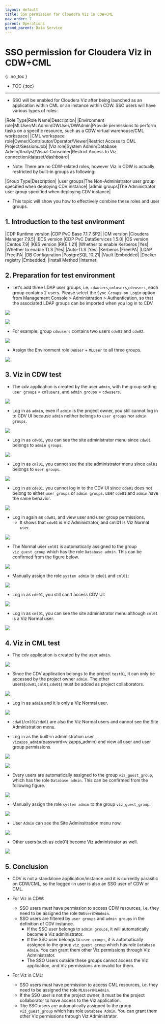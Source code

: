 ```yaml
---
layout: default
title: SSO permission for Cloudera Viz in CDW+CML
nav_order: 7
parent: Operations
grand_parent: Data Service
---
```


# SSO permission for Cloudera Viz in CDW+CML
{: .no_toc }

- TOC
{:toc}

---

- SSO will be enabled for Cloudera Viz after being launched as an application within CML or an instance within CDW. SSO users will have various types of roles:

|Role Type|Role Name|Description|
|Environment role|MLUser/MLAdmin/DWUser/DWAdmin|Provide permissions to perform tasks on a specific resource, such as a CDW virtual warehouse/CML workspace|
|CML workspace role|Owner/Contributor/Operator/Viewer|Restrict Access to CML Project/Session/Job|
|Viz role|System Admin/Database Admin/Analyst/Visual Consumer|Restrict Access to Viz connection/dataset/dashboard|

- Note: There are no CDW-related roles, however Viz in CDW is actually restricted by built-in groups as following:

|Group Type|Description|
|user groups|The Non-Administrator user group specified when deploying CDV instance|
|admin groups|The Administrator user group specified when deploying CDV instance|

- This topic will show you how to effectively combine these roles and user groups.

## 1. Introduction to the test environment

|CDP Runtime version |CDP PvC Base 7.1.7 SP2|
|CM version |Cloudera Manager 7.9.5|
|ECS version |CDP PvC DataServices 1.5.0|
|OS version |Centos 7.9|
|K8S version |RKE 1.21|
|Whether to enable Kerberos |Yes|
|Whether to enable TLS |Yes|
|Auto-TLS |Yes|
|Kerberos |FreeIPA|
|LDAP |FreeIPA|
|DB Configuration |PostgreSQL 10.21|
|Vault |Embedded|
|Docker registry |Embedded|
|Install Method |Internet|


## 2. Preparation for test environment

- Let's add three LDAP user groups, i.e. `cdwusers`,`cmlusers`,`cdeusers`, each group contains 2 users. Please select the `Sync Groups on Login` option from Management Console > Administration > Authentication, so that the associated LDAP groups can be imported when you log in to CDV. 

![](../../assets/images/ds/cdvsso01.png)

![](../../assets/images/ds/cdvsso02.png)

- For example: group `cdwusers` contains two users `cdw01` and `cdw02`.

![](../../assets/images/ds/cdvsso03.png)

- Assign the Environment role `DWUser` + `MLUser` to all three groups.

![](../../assets/images/ds/cdvsso04.png)


## 3. Viz in CDW test

- The cdv application is created by the user `admin`, with the group setting `user groups` =  `cmlusers`, and `admin groups` = `cdwusers`.
 
![](../../assets/images/ds/cdvsso05.png)

- Log in as `admin`, even if `admin` is the project owner, you still cannot log in to CDV UI because `admin` neither belongs to `user groups` nor `admin groups`.

![](../../assets/images/ds/cdvsso06.png)

- Log in as `cdw01`, you can see the site administrator menu since `cdw01` belongs to `admin groups`.

![](../../assets/images/ds/cdvsso07.png)

- Log in as `cml01`, you cannot see the site administrator menu since `cml01` belongs to `user groups`.

![](../../assets/images/ds/cdvsso08.png)

- Log in as `cde01`. you cannot log in to the CDV UI since `cde01` does not belong to either `user groups` or `admin groups`. user `cde01` and `admin` have the same behavior.

![](../../assets/images/ds/cdvsso06.png)

- Log in again as `cdw01`, and view user and user group permissions.
    - It shows that `cdw01` is Viz Administrator, and cml01 is Viz Normal user. 

![](../../assets/images/ds/cdvsso09.png)

- The Normal user `cml01` is automatically assigned to the group `viz_guest_group` which has the role `Database admin`. This can be confirmed from the figure below.

![](../../assets/images/ds/cdvsso10.png)
 
- Manually assign the role `system admin` to `cde01` and `cml01`:

![](../../assets/images/ds/cdvsso11.png)

- Log in as `cde01`, you still can't access CDV UI:

![](../../assets/images/ds/cdvsso06.png)

- Log in as `cml01`, you can see the site administrator menu although `cml01` is a Viz Normal user.

![](../../assets/images/ds/cdvsso12.png)

## 4. Viz in CML test

- The cdv application is created by the user `admin`.

![](../../assets/images/ds/cdvsso13.png)

- Since the CDV application belongs to the project `test01`, it can only be accessed by the project owner `admin`. The other users(`cdw01`,`cml01`,`cde01`) must be added as project collaborators.

![](../../assets/images/ds/cdvsso14.png)

- Log in as `admin` and it is only a Viz Normal user. 

![](../../assets/images/ds/cdvsso15.png)

- `cdw01`/`cml01`/`cde01` are also the Viz Normal users and cannot see the Site Administration menu.

- Log in as the built-in administration user `vizapps_admin`(password=vizapps_admin) and view all user and user group permissions.

![](../../assets/images/ds/cdvsso16.png)

![](../../assets/images/ds/cdvsso17.png)

- Every users are automatically assigned to the group `viz_guest_group`, which has the role `Database admin`. This can be confirmed from the following figure.

![](../../assets/images/ds/cdvsso18.png)

- Manually assign the role `system admin` to the group `viz_guest_group`:

![](../../assets/images/ds/cdvsso19.png)

- User `Admin` can see the Site Adminsitration menu now.

![](../../assets/images/ds/cdvsso20.png)

- Other users(such as cde01) become Viz administrator as well.

![](../../assets/images/ds/cdvsso21.png)


## 5. Conclusion

- CDV is not a standalone application/instance and it is currently parasitic on CDW/CML, so the logged-in user is also an SSO user of CDW or CML.

- For Viz in CDW:
    - SSO users must have permission to access CDW resources, i.e. they need to be assigned the role `DWUser`/`DWAdmin`.
    - SSO users are filtered by `user groups` and `admin groups` in the definition of CDV instance. 
        - If the SSO user belongs to `admin groups`, it will automatically become a Viz administrator.
        - If the SSO user belongs to `user groups`, it is automatically assigned to the group `viz_guest_group` which has role `Database Admin`. You can grant them other Viz permissions through Viz Administrator.
        - The SSO Users outside these groups cannot access the Viz application, and Viz permissions are invalid for them.


- For Viz in CML:
    - SSO users must have permission to access CML resources, i.e. they need to be assigned the role `MLUser`/`MLAdmin`.
    - If the SSO user is not the project owner, it must be the project collaborator to have access to the Viz application.
    - The SSO users are automatically assigned to the group `viz_guest_group` which has role `Database Admin`. You can grant them other Viz permissions through Viz Administrator.

